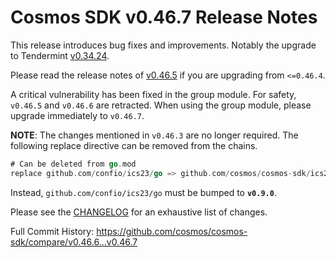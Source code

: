 # Cosmos SDK v0.46.7 Release Notes

This release introduces bug fixes and improvements. Notably the upgrade to Tendermint [v0.34.24](https://github.com/tendermint/tendermint/releases/tag/v0.34.24).

Please read the release notes of [v0.46.5](https://github.com/cosmos/cosmos-sdk/releases/tag/v0.46.5) if you are upgrading from `<=0.46.4`.

A critical vulnerability has been fixed in the group module. For safety, `v0.46.5` and `v0.46.6` are retracted.
When using the group module, please upgrade immediately to `v0.46.7`.

**NOTE**: The changes mentioned in `v0.46.3` are no longer required. The following replace directive can be removed from the chains.

```go
# Can be deleted from go.mod
replace github.com/confio/ics23/go => github.com/cosmos/cosmos-sdk/ics23/go v0.8.0
```

Instead, `github.com/confio/ics23/go` must be bumped to **`v0.9.0`**.

Please see the [CHANGELOG](https://github.com/cosmos/cosmos-sdk/blob/release/v0.46.x/CHANGELOG.md) for an exhaustive list of changes.

Full Commit History: https://github.com/cosmos/cosmos-sdk/compare/v0.46.6...v0.46.7